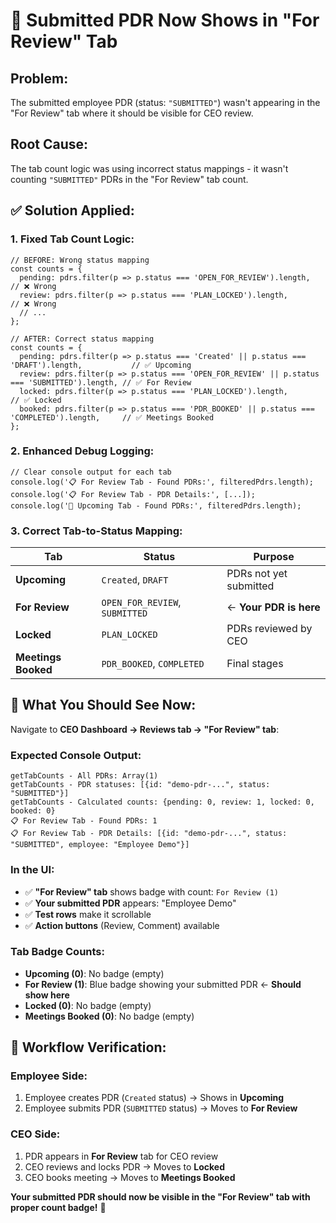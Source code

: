 # 🎯 **Submitted PDR Now Shows in "For Review" Tab**

## **Problem:**
The submitted employee PDR (status: `"SUBMITTED"`) wasn't appearing in the "For Review" tab where it should be visible for CEO review.

## **Root Cause:**
The tab count logic was using incorrect status mappings - it wasn't counting `"SUBMITTED"` PDRs in the "For Review" tab count.

## **✅ Solution Applied:**

### **1. Fixed Tab Count Logic:**
```tsx
// BEFORE: Wrong status mapping
const counts = {
  pending: pdrs.filter(p => p.status === 'OPEN_FOR_REVIEW').length,  // ❌ Wrong
  review: pdrs.filter(p => p.status === 'PLAN_LOCKED').length,       // ❌ Wrong
  // ...
};

// AFTER: Correct status mapping  
const counts = {
  pending: pdrs.filter(p => p.status === 'Created' || p.status === 'DRAFT').length,           // ✅ Upcoming
  review: pdrs.filter(p => p.status === 'OPEN_FOR_REVIEW' || p.status === 'SUBMITTED').length, // ✅ For Review
  locked: pdrs.filter(p => p.status === 'PLAN_LOCKED').length,                                // ✅ Locked
  booked: pdrs.filter(p => p.status === 'PDR_BOOKED' || p.status === 'COMPLETED').length,     // ✅ Meetings Booked
};
```

### **2. Enhanced Debug Logging:**
```tsx
// Clear console output for each tab
console.log('📋 For Review Tab - Found PDRs:', filteredPdrs.length);
console.log('📋 For Review Tab - PDR Details:', [...]);
console.log('📅 Upcoming Tab - Found PDRs:', filteredPdrs.length);
```

### **3. Correct Tab-to-Status Mapping:**

| Tab | Status | Purpose |
|-----|--------|---------|
| **Upcoming** | `Created`, `DRAFT` | PDRs not yet submitted |
| **For Review** | `OPEN_FOR_REVIEW`, `SUBMITTED` | ← **Your PDR is here** |
| **Locked** | `PLAN_LOCKED` | PDRs reviewed by CEO |
| **Meetings Booked** | `PDR_BOOKED`, `COMPLETED` | Final stages |

## **🧪 What You Should See Now:**

Navigate to **CEO Dashboard → Reviews tab → "For Review" tab**:

### **Expected Console Output:**
```
getTabCounts - All PDRs: Array(1)
getTabCounts - PDR statuses: [{id: "demo-pdr-...", status: "SUBMITTED"}]
getTabCounts - Calculated counts: {pending: 0, review: 1, locked: 0, booked: 0}
📋 For Review Tab - Found PDRs: 1
📋 For Review Tab - PDR Details: [{id: "demo-pdr-...", status: "SUBMITTED", employee: "Employee Demo"}]
```

### **In the UI:**
- ✅ **"For Review" tab** shows badge with count: `For Review (1)`
- ✅ **Your submitted PDR** appears: "Employee Demo" 
- ✅ **Test rows** make it scrollable
- ✅ **Action buttons** (Review, Comment) available

### **Tab Badge Counts:**
- **Upcoming (0)**: No badge (empty)
- **For Review (1)**: Blue badge showing your submitted PDR ← **Should show here**
- **Locked (0)**: No badge (empty)
- **Meetings Booked (0)**: No badge (empty)

## **🎯 Workflow Verification:**

### **Employee Side:**
1. Employee creates PDR (`Created` status) → Shows in **Upcoming**
2. Employee submits PDR (`SUBMITTED` status) → Moves to **For Review**

### **CEO Side:**
1. PDR appears in **For Review** tab for CEO review
2. CEO reviews and locks PDR → Moves to **Locked**
3. CEO books meeting → Moves to **Meetings Booked**

**Your submitted PDR should now be visible in the "For Review" tab with proper count badge!** 🎯
